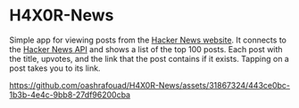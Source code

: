 # H4X0R-News
Simple app for viewing posts from the [Hacker News website](https://news.ycombinator.com). It connects to the [Hacker News API](https://github.com/HackerNews/API) and shows a list of the top 100 posts. Each post with the title, upvotes, and the link that the post contains if it exists. Tapping on a post takes you to its link.

https://github.com/oashrafouad/H4X0R-News/assets/31867324/443ce0bc-1b3b-4e4c-9bb8-27df96200cba
